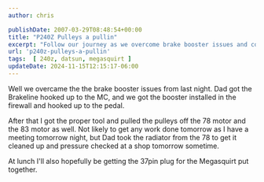 ```yaml
---
author: chris

publishDate: 2007-03-29T08:48:54+00:00
title: "P240Z Pulleys a pullin"
excerpt: "Follow our journey as we overcome brake booster issues and continue revamping our project car. Keeping progress on track despite everyday challenges."
url: 'p240z-pulleys-a-pullin'
tags:  [ 240z, datsun, megasquirt ] 
updateDate: 2024-11-15T12:15:17-06:00
---
```


Well we overcame the the brake booster issues from last night. Dad got the Brakeline hooked up to the MC, and we got the booster installed in the firewall and hooked up to the pedal.

After that I got the proper tool and pulled the pulleys off the 78 motor and the 83 motor as well. Not likely to get any work done tomorrow as I have a meeting tomorrow night, but Dad took the radiator from the 78 to get it cleaned up and pressure checked at a shop tomorrow sometime.

At lunch I'll also hopefully be getting the 37pin plug for the Megasquirt put together.

